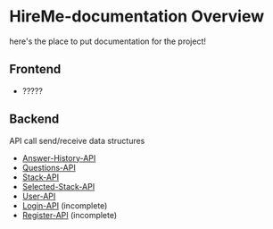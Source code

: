 # HireMe-documentation Overview
here's the place to put documentation for the project!

## Frontend 
- ?????

  
## Backend

API call send/receive data structures
- [Answer-History-API](/API%20calls/answer-history-API.md)
- [Questions-API](/API%20calls/questions-API.md)
- [Stack-API](/API%20calls/stack-API.md)
- [Selected-Stack-API](/API%20calls/stack-selection-API.md)
- [User-API](/API%20calls/user-API.md)
- [Login-API](/API%20calls/login-API.md) (incomplete)
- [Register-API](/API%20calls/register-API.md) (incomplete)